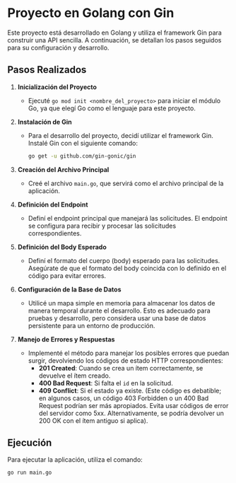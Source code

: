 # Proyecto en Golang con Gin

Este proyecto está desarrollado en Golang y utiliza el framework Gin para construir una API sencilla. A continuación, se detallan los pasos seguidos para su configuración y desarrollo.

## Pasos Realizados

1. **Inicialización del Proyecto**
    - Ejecuté `go mod init <nombre_del_proyecto>` para iniciar el módulo Go, ya que elegí Go como el lenguaje para este proyecto.

2. **Instalación de Gin**
    - Para el desarrollo del proyecto, decidí utilizar el framework Gin. Instalé Gin con el siguiente comando:
      ```bash
      go get -u github.com/gin-gonic/gin
      ```

3. **Creación del Archivo Principal**
    - Creé el archivo `main.go`, que servirá como el archivo principal de la aplicación.

4. **Definición del Endpoint**
    - Definí el endpoint principal que manejará las solicitudes. El endpoint se configura para recibir y procesar las solicitudes correspondientes.

5. **Definición del Body Esperado**
    - Definí el formato del cuerpo (body) esperado para las solicitudes. Asegúrate de que el formato del body coincida con lo definido en el código para evitar errores.

6. **Configuración de la Base de Datos**
    - Utilicé un mapa simple en memoria para almacenar los datos de manera temporal durante el desarrollo. Esto es adecuado para pruebas y desarrollo, pero considera usar una base de datos persistente para un entorno de producción.

7. **Manejo de Errores y Respuestas**
    - Implementé el método para manejar los posibles errores que puedan surgir, devolviendo los códigos de estado HTTP correspondientes:
        - **201 Created**: Cuando se crea un ítem correctamente, se devuelve el ítem creado.
        - **400 Bad Request**: Si falta el `id` en la solicitud.
        - **409 Conflict**: Si el estado ya existe. (Este código es debatible; en algunos casos, un código 403 Forbidden o un 400 Bad Request podrían ser más apropiados. Evita usar códigos de error del servidor como 5xx. Alternativamente, se podría devolver un 200 OK con el ítem antiguo si aplica).

## Ejecución

Para ejecutar la aplicación, utiliza el comando:
```bash
go run main.go
